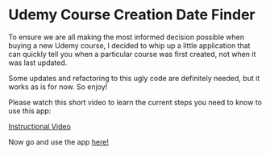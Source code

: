 # Udemy Course Creation Date Finder

To ensure we are all making the most informed decision possible when buying a new Udemy course, I decided to whip up a little application that
can quickly tell you when a particular course was first created, not when it was last updated.

Some updates and refactoring to this ugly code are definitely needed, but it works as is for now. So enjoy!

Please watch this short video to learn the current steps you need to know to use this app:

[Instructional Video](https://user-images.githubusercontent.com/46230902/132778610-3a895f0e-c062-4b6b-9637-aa29c6792baf.mp4)

Now go and use the app [here!](https://obscure-bayou-33734.herokuapp.com/)
